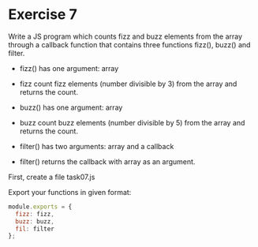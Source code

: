 #  Exercise 7
Write a JS program which counts fizz and buzz elements from the array through a callback function that contains three functions fizz(), buzz() and filter.

- fizz() has one argument: array

- fizz count fizz elements (number divisible by 3) from the array and returns the count.

- buzz() has one argument: array

- buzz count buzz elements (number divisible by 5) from the array and returns the count.

- filter() has two arguments: array and a callback

- filter() returns the callback with array as an argument.

First, create a file task07.js

Export your functions in given format:

```js
module.exports = {
  fizz: fizz,
  buzz: buzz,
  fil: filter
};
```

